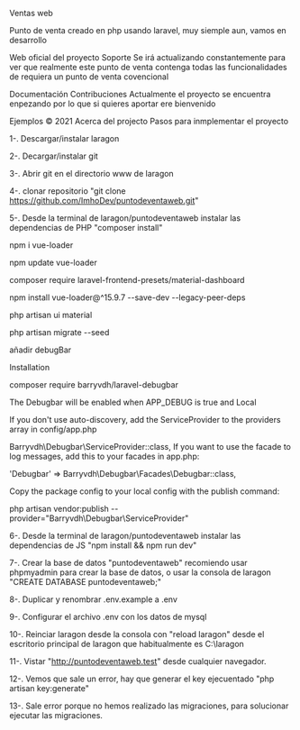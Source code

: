 Ventas web

Punto de venta creado en php usando laravel, muy siemple aun, vamos en desarrollo

Web oficial del proyecto
Soporte
Se irá actualizando constantemente para ver que realmente este punto de venta contenga todas las funcionalidades de requiera un punto de venta covencional

Documentación
Contribuciones
Actualmente el proyecto se encuentra enpezando por lo que si quieres aportar ere bienvenido

Ejemplos
© 2021
Acerca del projecto
Pasos para inmplementar el proyecto

1-. Descargar/instalar laragon

2-. Decargar/instalar git

3-. Abrir git en el directorio www de laragon

4-. clonar repositorio "git clone https://github.com/ImhoDev/puntodeventaweb.git"

5-. Desde la terminal de laragon/puntodeventaweb instalar las dependencias de PHP "composer install"

npm i vue-loader

npm update vue-loader

composer require laravel-frontend-presets/material-dashboard

npm install vue-loader@^15.9.7 --save-dev --legacy-peer-deps

php artisan ui material

php artisan migrate --seed

añadir debugBar

Installation

composer require barryvdh/laravel-debugbar

The Debugbar will be enabled when APP_DEBUG is true and Local

If you don't use auto-discovery, add the ServiceProvider to the providers array in config/app.php

Barryvdh\Debugbar\ServiceProvider::class,
If you want to use the facade to log messages, add this to your facades in app.php:

'Debugbar' => Barryvdh\Debugbar\Facades\Debugbar::class,

Copy the package config to your local config with the publish command:

php artisan vendor:publish --provider="Barryvdh\Debugbar\ServiceProvider"

6-. Desde la terminal de laragon/puntodeventaweb instalar las dependencias de JS "npm install && npm run dev"

7-. Crear la base de datos "puntodeventaweb" recomiendo usar phpmyadmin para crear la base de datos, o usar la consola de laragon "CREATE DATABASE puntodeventaweb;"

8-. Duplicar y renombrar .env.example a .env

9-. Configurar el archivo .env con los datos de mysql

10-. Reinciar laragon desde la consola con "reload laragon" desde el escritorio principal de laragon que habitualmente es C:\laragon

11-. Vistar "http://puntodeventaweb.test" desde cualquier navegador.

12-. Vemos que sale un error, hay que generar el key ejecuentado "php artisan key:generate"

13-. Sale error porque no hemos realizado las migraciones, para solucionar ejecutar las migraciones.